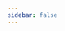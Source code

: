 ```yaml
---
sidebar: false
---
```


<script setup>
import Demo from '../components/Demo.vue'
</script>

<Demo />
